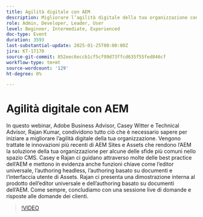 ```yaml
---
title: Agilità digitale con AEM
description: Migliorare l’agilità digitale della tua organizzazione con innovazioni e best practice di AEM Sites e Assets
role: Admin, Developer, Leader, User
level: Beginner, Intermediate, Experienced
doc-type: Event
duration: 3593
last-substantial-update: 2025-01-25T00:00:00Z
jira: KT-17170
source-git-commit: 852eec6eccb1cf5cf99d73ffcd635f55fed846cf
workflow-type: tm+mt
source-wordcount: '129'
ht-degree: 0%

---
```



# Agilità digitale con AEM

In questo webinar, Adobe Business Advisor, Casey Witter e Technical Advisor, Rajan Kumar, condividono tutto ciò che è necessario sapere per iniziare a migliorare l’agilità digitale della tua organizzazione. Vengono trattate le innovazioni più recenti di AEM Sites e Assets che rendono l’AEM la soluzione della tua organizzazione per alcune delle sfide più comuni nello spazio CMS. Casey e Rajan ci guidano attraverso molte delle best practice dell’AEM e mettono in evidenza anche funzioni chiave come l’editor universale, l’authoring headless, l’authoring basato su documenti e l’interfaccia utente di Assets. Rajan ci presenta una dimostrazione interna al prodotto dell’editor universale e dell’authoring basato su documenti dell’AEM. Come sempre, concludiamo con una sessione live di domande e risposte alle domande dei clienti.

>[!VIDEO](https://video.tv.adobe.com/v/3443026/?learn=on&enablevpops)
